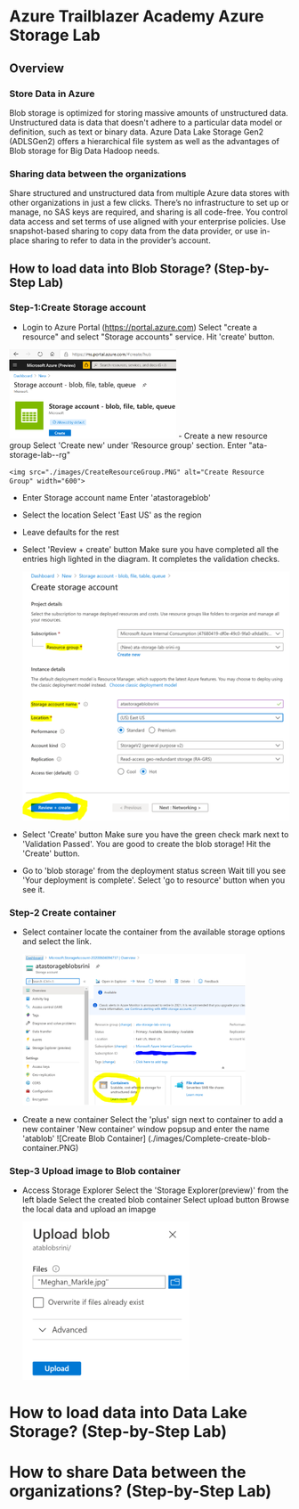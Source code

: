# Azure Trailblazer Academy Azure Storage Lab
## Overview
### Store Data in Azure
Blob storage is optimized for storing massive amounts of unstructured data. Unstructured data is data that doesn't adhere to a particular data model or definition, such as text or binary data. Azure Data Lake Storage Gen2 (ADLSGen2) offers a hierarchical file system as well as the advantages of Blob storage for Big Data Hadoop needs.

### Sharing data between the organizations
Share structured and unstructured data from multiple Azure data stores with other organizations in just a few clicks. There’s no infrastructure to set up or manage, no SAS keys are required, and sharing is all code-free. You control data access and set terms of use aligned with your enterprise policies. Use snapshot-based sharing to copy data from the data provider, or use in-place sharing to refer to data in the provider’s account.

## How to load data into Blob Storage? (Step-by-Step Lab)
### Step-1:Create Storage account
- Login to Azure Portal (https://portal.azure.com) 
    Select "create a resource" and select "Storage accounts" service. 
Hit 'create' button.

<img src="./images/Create-storage-account.PNG" alt="Create Storage Account" width="300">
- Create a new resource group
    Select 'Create new' under 'Resource group' section. Enter "ata-storage-lab-<Name>-rg"
    
    <img src="./images/CreateResourceGroup.PNG" alt="Create Resource Group" width="600">
- Enter Storage account name
    Enter 'atastorageblob<yourname>' 
- Select the location
    Select 'East US' as the region
- Leave defaults for the rest
- Select 'Review + create' button
    Make sure you have completed all the entries high lighted in the diagram. It completes the validation checks.
    
    <img src="./images/Storage-Review-Create.PNG" alt="Storage Review" width="600">
- Select 'Create' button 
    Make sure you have the green check mark next to 'Validation Passed'. You are good to create the blob storage! Hit the 
    'Create' button. 
- Go to 'blob storage' from the deployment status screen
    Wait till you see 'Your deployment is complete'.
    Select 'go to resource' button when you see it.

### Step-2 Create container
- Select container
    locate the container from the available storage options and select the link.

    <img src="./images/CreateBlobContainer.PNG" alt="Storage Review" width="400">
- Create a new container
    Select the 'plus' sign next to container to add a new container
    'New container' window popsup and enter the name 'atablob<yourname>'
    ![Create Blob Container] (./images/Complete-create-blob-container.PNG)
### Step-3 Upload image to Blob container
- Access Storage Explorer
    Select the 'Storage Explorer(preview)' from the left blade
    Select the created blob container 
    Select upload button 
    Browse the local data and upload an imapge

    <img src="./images/blob-upload-image.PNG" alt="blob-upload-image" width="300"> 


# How to load data into Data Lake Storage? (Step-by-Step Lab)
# How to share Data between the organizations? (Step-by-Step Lab)